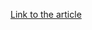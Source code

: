 [Link to the article](https://blog.fox-it.com/2013/09/05/large-botnet-cause-of-recent-tor-network-overload/)
